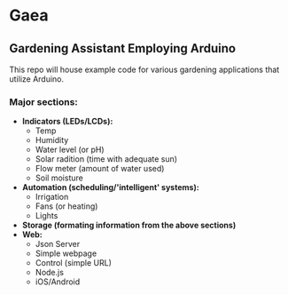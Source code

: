 # Gaea

## Gardening Assistant Employing Arduino

This repo will house example code for various gardening applications that utilize Arduino.

### Major sections:

- **Indicators (LEDs/LCDs):**
  - Temp
  - Humidity
  - Water level (or pH)
  - Solar radition (time with adequate sun)
  - Flow meter (amount of water used)
  - Soil moisture
- **Automation (scheduling/'intelligent' systems):**
  - Irrigation
  - Fans (or heating)
  - Lights
- **Storage (formating information from the above sections)**
- **Web:**
  - Json Server
  - Simple webpage
  - Control (simple URL)
  - Node.js
  - iOS/Android
